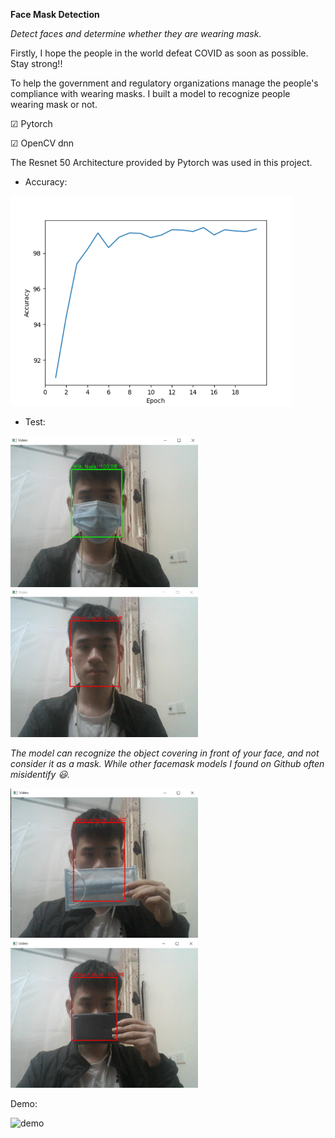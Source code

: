 **Face Mask Detection**

*Detect faces and determine whether they are wearing mask.*

Firstly, I hope the people in the world defeat COVID as soon as possible. Stay strong!!

To help the government and regulatory organizations manage the people's compliance with wearing masks. I built a model to recognize people wearing mask or not.

☑ Pytorch

☑ OpenCV dnn

The Resnet 50 Architecture provided by Pytorch was used in this project.

* Accuracy:

<img src="https://github.com/Crazylov3/Face_mask_detection/blob/main/Image/massk.png" width="450">

* Test:

<img src="https://github.com/Crazylov3/Face_mask_detection/blob/main/Image/mask2.png" width="300"> <img src="https://github.com/Crazylov3/Face_mask_detection/blob/main/Image/mask1.png" width="300">

*The model can recognize the object covering in front of your face, and not consider it as a mask. While other facemask models I found on Github often misidentify 😃.*

<img src="https://github.com/Crazylov3/Face_mask_detection/blob/main/Image/mask3.png" width="300"> <img src="https://github.com/Crazylov3/Face_mask_detection/blob/main/Image/mask4.png" width="300">

Demo: 

![demo](https://github.com/Crazylov3/Face_mask_detection/blob/main/Image/mask_demo.gif)

